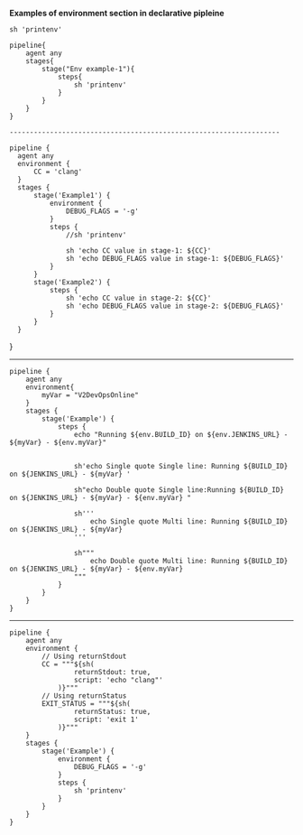 **Examples of environment section in declarative pipleine**

  
    sh 'printenv'
    
    pipeline{
        agent any
        stages{
            stage("Env example-1"){
                steps{
                    sh 'printenv'
                }
            }
        }
    }
    
    -------------------------------------------------------------------
    
    pipeline {
      agent any
      environment { 
          CC = 'clang'
      }
      stages {
          stage('Example1') {
              environment { 
                  DEBUG_FLAGS = '-g'
              }
              steps {
                  //sh 'printenv'

                  sh 'echo CC value in stage-1: ${CC}'
                  sh 'echo DEBUG_FLAGS value in stage-1: ${DEBUG_FLAGS}'
              }
          }
          stage('Example2') {
              steps {
                  sh 'echo CC value in stage-2: ${CC}'
                  sh 'echo DEBUG_FLAGS value in stage-2: ${DEBUG_FLAGS}'
              }
          }
      }
  }

-------------------------------------------

    pipeline {
        agent any
        environment{
            myVar = "V2DevOpsOnline"
        }
        stages {
            stage('Example') {
                steps {
                    echo "Running ${env.BUILD_ID} on ${env.JENKINS_URL} - ${myVar} - ${env.myVar}"


                    sh'echo Single quote Single line: Running ${BUILD_ID} on ${JENKINS_URL} - ${myVar} '

                    sh"echo Double quote Single line:Running ${BUILD_ID} on ${JENKINS_URL} - ${myVar} - ${env.myVar} "

                    sh'''
                        echo Single quote Multi line: Running ${BUILD_ID} on ${JENKINS_URL} - ${myVar}
                    '''

                    sh"""
                        echo Double quote Multi line: Running ${BUILD_ID} on ${JENKINS_URL} - ${myVar} - ${env.myVar} 
                    """
                }
            }
        }
    }
----------------------------

    pipeline {
        agent any 
        environment {
            // Using returnStdout
            CC = """${sh(
                    returnStdout: true,
                    script: 'echo "clang"'
                )}""" 
            // Using returnStatus
            EXIT_STATUS = """${sh(
                    returnStatus: true,
                    script: 'exit 1'
                )}"""
        }
        stages {
            stage('Example') {
                environment {
                    DEBUG_FLAGS = '-g'
                }
                steps {
                    sh 'printenv'
                }
            }
        }
    }
